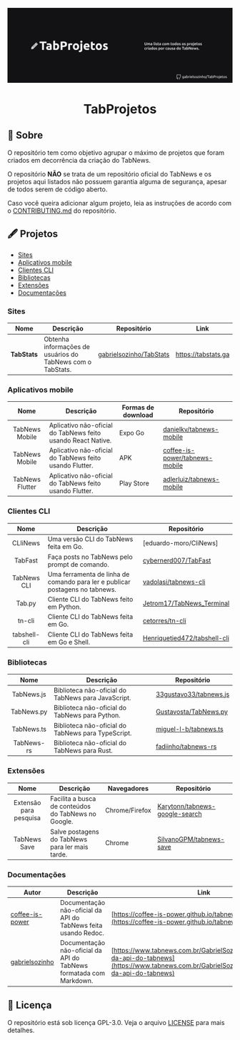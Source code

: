 ![Banner do projeto - TabProjetos - uma lista com todos os projetos usados especificamente por usuários do TabNews](/TabProjetos%20Banner.png)

<div align="center">

# TabProjetos

</div>

## 🧐 Sobre
O repositório tem como objetivo agrupar o máximo de projetos que foram criados em decorrência da criação do TabNews. 

O repositório **NÃO** se trata de um repositório oficial do TabNews e os projetos aqui listados não possuem garantia alguma de segurança, apesar de todos serem de código aberto.

Caso você queira adicionar algum projeto, leia as instruções de acordo com o [CONTRIBUTING.md](/CONTRIBUTING.md) do repositório.


## 🖋 Projetos
- [Sites](#sites)
- [Aplicativos mobile](#mobile)
- [Clientes CLI](#cli)
- [Bibliotecas](#bibliotecas)
- [Extensões](#extensoes)
- [Documentações](#documentacoes)


<div id="sites"/>

### Sites
| Nome | Descrição | Repositório | Link |
|:----:|-----------|-------------|------|
| **TabStats** | Obtenha informações de usuários do TabNews com o TabStats. | [gabrielsozinho/TabStats](https://github.com/gabrielsozinho/TabStats/) | https://tabstats.ga |


<div id="mobile"/>

### Aplicativos mobile
| Nome | Descrição | Formas de download | Repositório |
|:----:|-----------|--------------------|-------------|
| TabNews Mobile | Aplicativo não-oficial do TabNews feito usando React Native. | Expo Go | [danielkv/tabnews-mobile](https://github.com/danielkv/tabnews-mobile) |
| TabNews Mobile | Aplicativo não-oficial do TabNews feito usando Flutter. | APK | [coffee-is-power/tabnews-mobile](https://github.com/coffee-is-power/tabnews-mobile/) |
| TabNews Flutter | Aplicativo não-oficial do TabNews feito usando Flutter. | Play Store | [adlerluiz/tabnews-mobile](https://github.com/adlerluiz/tabnews-mobile) |


<div id="cli"/>

### Clientes CLI
| Nome | Descrição | Repositório |
|:----:|-----------|-------------|
| CLliNews | Uma versão CLI do TabNews feita em Go. | [eduardo-moro/CliNews] |
| TabFast | Faça posts no TabNews pelo prompt de comando. | [cybernerd007/TabFast](https://github.com/cybernerd007/TabFast) |
| TabNews CLI | Uma ferramenta de linha de comando para ler e publicar postagens no tabnews. | [vadolasi/tabnews-cli](https://github.com/vadolasi/tabnews-cli) |
| Tab.py | Cliente CLI do TabNews feito em Python. | [Jetrom17/TabNews_Terminal](https://github.com/Jetrom17/TabNews_Terminal) |
| tn-cli | Cliente CLI do TabNews feita em Go. | [cetorres/tn-cli](https://github.com/cetorres/tn-cli) |
| tabshell-cli | Cliente CLI do TabNews feita em Go e Shell. | [Henriquetied472/tabshell-cli](https://github.com/Henriquetied472/tabshell-cli) |

<div id="bibliotecas"/>

### Bibliotecas
| Nome | Descrição | Repositório |
|:----:|-----------|-------------|
| TabNews.js | Biblioteca não-oficial do TabNews para JavaScript. | [33gustavo33/tabnews.js](https://github.com/33gustavo33/tabnews.js) |
| TabNews.py | Biblioteca não-oficial do TabNews para Python. | [Gustavosta/TabNews.py](https://github.com/Gustavosta/TabNews.py) |
| TabNews.ts | Biblioteca não-oficial do TabNews para TypeScript. | [miguel-l-b/tabnews.ts](https://github.com/miguel-l-b/tabnews.ts) |
| TabNews-rs | Biblioteca não-oficial do TabNews para Rust. | [fadiinho/tabnews-rs](https://github.com/fadiinho/tabnews-rs) |


<div id="extensoes"/>

### Extensões
| Nome | Descrição | Navegadores | Repositório |
|:----:|-----------|-------------|-------------|
| Extensão para pesquisa | Facilita a busca de conteúdos do TabNews no Google. | Chrome/Firefox | [Karytonn/tabnews-google-search](https://github.com/Karytonn/tabnews-google-search) |
| TabNews Save | Salve postagens do TabNews para ler mais tarde. | Chrome | [SilvanoGPM/tabnews-save](https://github.com/SilvanoGPM/tabnews-save) |


<div id="documentacoes"/>

### Documentações
| Autor | Descrição | Link |
|-------|-----------|------|
| [coffee-is-power](https://github.com/coffee-is-power) | Documentação não-oficial da API do TabNews feita usando Redoc. | [https://coffee-is-power.github.io/tabnews-openapi/](https://coffee-is-power.github.io/tabnews-openapi/) |
| [gabrielsozinho](https://github.com/gabrielsozinho) | Documentação não-oficial da API do TabNews formatada com Markdown. | [https://www.tabnews.com.br/GabrielSozinho/documentacao-da-api-do-tabnews](https://www.tabnews.com.br/GabrielSozinho/documentacao-da-api-do-tabnews) |

## 📝 Licença
O repositório está sob licença GPL-3.0. Veja o arquivo [LICENSE](/LICENSE) para mais detalhes.
